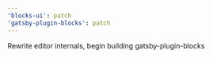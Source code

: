 ```yaml
---
'blocks-ui': patch
'gatsby-plugin-blocks': patch
---
```


Rewrite editor internals, begin building gatsby-plugin-blocks
